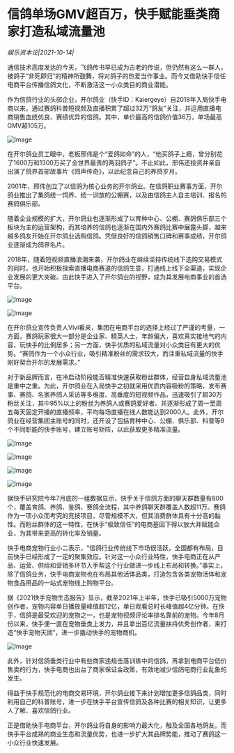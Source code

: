 # 信鸽单场GMV超百万，快手赋能垂类商家打造私域流量池

*娱乐资本论|2021-10-14|*

通信技术高度发达的今天，飞鸽传书早已成为古老的传说，但仍然有这么一群人，被鸽子“非死即归”的精神所鼓舞，将对鸽子的热爱当作事业。而今又借助快手信任电商平台传播信鸽文化，不断激活这一小众类目的商业潜能。

作为信鸽行业的头部企业，开尔鸽业（快手ID：Kaiergeye）自2018年入局快手电商以来，通过赛鸽科普短视频及直播积累了超过32万“鸽友”关注，并运用直播电商销售血统优良、赛绩优异的信鸽。其中，单价最高的信鸽价值36万，单场最高GMV超105万。

![Image](http://static.ylzbl.com/uploads/ueditor/php/upload/image/20211014/1634194183505421.png)

在开尔鸽业员工眼中，老板邢伟是个“爱鸽如命”的人，“他买鸽子上瘾，曾分别花了1600万和1300万买了全世界最贵的两羽鸽子”。不止如此，邢伟还投资并亲自出演了鸽界首部故事片《鸽声传奇》，以此纪念自己的养鸽岁月。

2001年，邢伟创立了以信鸽为核心业务的开尔鸽业。在信鸽职业赛事方面，开尔鸽业推出了集鸽统一饲养、统一训放的公棚赛，以及由信鸽主人自主培训、报名的赛鸽俱乐部。

随着企业规模的扩大，开尔鸽业也逐渐形成了以育种中心、公棚、赛鸽俱乐部三个板块为主的运营架构，而其培养的信鸽也逐渐在国内外赛鸽比赛中展露头脚，越来越多鸽友开始在开尔鸽业选购信鸽。凭借良好的信鸽销售口碑和赛事成绩，开尔鸽业逐渐成为鸽界名片。

2018年，随着短视频直播浪潮来袭，开尔鸽业在继续坚持传统线下选购交易模式的同时，也开始积极探索直播电商赛道的信鸽生意，打通线上线下全渠道，实现企业发展的更大突破。由此快手进入了开尔鸽业的视野，成为其发展电商事业的首选平台。

![Image](http://static.ylzbl.com/uploads/ueditor/php/upload/image/20211014/1634194201987648.png)

![Image](http://static.ylzbl.com/uploads/ueditor/php/upload/image/20211014/1634194207437425.png)

在开尔鸽业宣传负责人Vivi看来，集团在电商平台的选择上经过了严谨的考量，一方面，赛鸽玩家很大一部分是企业家、精英人士，年龄偏大，喜欢真实接地气的内容，玩快手的比例居多；另一方面，快手优质的私域流量对小众类目有更大的优势。“赛鸽作为一个小众行业，吸引精准粉丝的需求较大，而注重私域流量的快手刚好契合开尔的发展需求。”

对于新品牌而言，在冷启动阶段能否精准快速获取粉丝群体，经营自身私域流量池是重中之重。为此，开尔鸽业在入局快手之初就采用优质内容吸粉的策略，发布赛事、赛鸽、名家养鸽人采访等多维度、高垂度的短视频作品，迅速吸引了超30万粉丝关注，其中95%以上的粉丝为养鸽人或赛鸽爱好者。并逐渐形成了周一至周五每天固定开播的直播频率，平均每场直播在线人数能达到2000人。此外，开尔鸽业在经营集团主账号的同时，还开设了包括育种中心、公棚、俱乐部、科普等8个不同职能的快手账号，建立账号矩阵，以此获取更多精准流量。

![Image](http://static.ylzbl.com/uploads/ueditor/php/upload/image/20211014/1634194245409659.png)

![Image](http://static.ylzbl.com/uploads/ueditor/php/upload/image/20211014/1634194298587919.png)

![Image](http://static.ylzbl.com/uploads/ueditor/php/upload/image/20211014/1634194303404766.png)

![Image](http://static.ylzbl.com/uploads/ueditor/php/upload/image/20211014/1634194306216048.png)

据快手研究院今年7月底的一组数据显示，快手关于信鸽方面的聊天群数量有800个，覆盖育鸽、养鸽、鉴鸽、赛鸽全流程，其中养鸽聊天群覆盖人数超11万。赛鸽作为一项小众而考究的竞技项目，尽管规模不大，但其消费群体具有十分高的黏性。而粉丝群体的这一特性，在快手“极致信任”的电商基因下得以放大并赋能企业，为其带来更高的转化率及销量。

快手电商宠物行业小二表示，“信鸽行业传统线下市场很活跃，全国都有布局，目前快手已经形成了一定的聚集效应。针对这一小众行业特性，快手电商正在从产品、运营、供给和营销多环节入手帮这个行业做进一步线上布局和转换。”事实上，除了信鸽业务，快手电商宠物也在布局其他活体品类，打造包含各类宠物活体和宠物食品用品的一站式宠物线上购物平台。

据《2021快手宠物生态报告》显示，截至2021年上半年，快手已吸引5000万宠物创作者，宠物内容单日播放量峰值超12亿，单日观看总时长峰值超4亿分钟。在快手，信鸽是最受欢迎的宠物之一，也是宠物视频评论率排名靠前的宠物。今年8月份以来，快手便一直在宠物垂类上发力，并且拿出百亿流量扶持优秀创作者，来打造“快手宠物天团”，进一步撬动快手的宠物商机。

![Image](http://static.ylzbl.com/uploads/ueditor/php/upload/image/20211014/1634194319222994.png)

此外，针对信鸽垂类行业中有些商家违规击落训练中的信鸽，再拿到电商平台低价售卖的行为，快手电商也出台了商家保证金政策，有效地减少信鸽电商行业乱象的发生。

得益于快手规范化的电商交易环境，开尔鸽业接下来计划增加更多信鸽品类，同时利用自己的科普账号，进一步在快手平台宣传信鸽及各种比赛的相关知识，让更多人了解、喜欢信鸽行业。

正是借助快手电商平台，开尔鸽业将自身的影响力最大化，触及全国各地鸽友。而快手平台成熟的商业生态和流量优势，也进一步扩大其品牌势能，推动了赛鸽这一小众行业快速发展。

